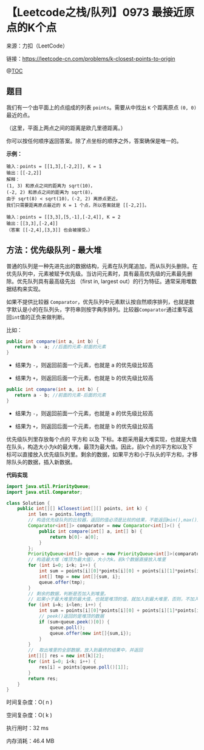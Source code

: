 # 【Leetcode之栈/队列】0973 最接近原点的K个点

来源：力扣（LeetCode）

链接：https://leetcode-cn.com/problems/k-closest-points-to-origin

@[TOC](目录)

##  题目

我们有一个由平面上的点组成的列表 `points`。需要从中找出 `K` 个距离原点 `(0, 0)` 最近的点。

（这里，平面上两点之间的距离是欧几里德距离。）

你可以按任何顺序返回答案。除了点坐标的顺序之外，答案确保是唯一的。

**示例：**

```
输入：points = [[1,3],[-2,2]], K = 1
输出：[[-2,2]]
解释： 
(1, 3) 和原点之间的距离为 sqrt(10)，
(-2, 2) 和原点之间的距离为 sqrt(8)，
由于 sqrt(8) < sqrt(10)，(-2, 2) 离原点更近。
我们只需要距离原点最近的 K = 1 个点，所以答案就是 [[-2,2]]。

输入：points = [[3,3],[5,-1],[-2,4]], K = 2
输出：[[3,3],[-2,4]]
（答案 [[-2,4],[3,3]] 也会被接受。）
```

## 方法：优先级队列 - 最大堆

普通的队列是一种先进先出的数据结构，元素在队列尾追加，而从队列头删除。在优先队列中，元素被赋予优先级。当访问元素时，具有最高优先级的元素最先删除。优先队列具有最高级先出 （first in, largest out）的行为特征。通常采用堆数据结构来实现。

如果不提供比较器 `Comparator`，优先队列中元素默认按自然顺序排列，也就是数字默认是小的在队列头，字符串则按字典序排列。比较器`Comparator`通过重写返回`int`值的正负来做判断。

比如：

```java
public int compare(int a, int b) {
   return b - a; //后面的元素-前面的元素
} 
```

- 结果为 `-`，则返回前面一个元素，也就是 a 的优先级比较高

- 结果为 `+`，则返回后面一个元素，也就是 b 的优先级比较高

  

```java
public int compare(int a, int b) {
   return a - b; //前面的元素-后面的元素
} 
```

- 结果为 `-`，则返回前面一个元素，也就是 a 的优先级比较高

- 结果为 `+`，则返回后面一个元素，也就是 b 的优先级比较高

  

优先级队列里存放每个点的 平方和 以及 下标。本题采用最大堆实现，也就是大值在队头，构造大小为k的最大堆，最顶为最大值。因此，前k个点的平方和以及下标可以直接放入优先级队列里。剩余的数据，如果平方和小于队头的平方和，才移除队头的数据，插入新数据。

**代码实现**

```java
import java.util.PriorityQueue;
import java.util.Comparator;

class Solution {
    public int[][] kClosest(int[][] points, int k) {
        int len = points.length;
        // 构造优先级队列的比较器，返回的值必须是比较的结果，不能返回min(),max()之类的
        Comparator<int[]> comparator = new Comparator<int[]>() {
            public int compare(int[] a, int[] b) {
                return b[0]- a[0]; 
            }
        };
        PriorityQueue<int[]> queue = new PriorityQueue<int[]>(comparator);
        // 构造最大堆（堆顶为最大值），大小为k。前k个数据直接放入堆里
        for (int i=0; i<k; i++) {
            int sum = points[i][0]*points[i][0] + points[i][1]*points[i][1];
            int[] tmp = new int[]{sum, i};
            queue.offer(tmp);
        }
        // 剩余的数据，判断是否加入到堆里。
        // 如果小于最大堆里的最大值，也就是堆顶的值，就加入到最大堆里，否则，不加入堆里
        for (int i=k; i<len; i++) {
            int sum = points[i][0]*points[i][0] + points[i][1]*points[i][1];
            // peek()返回的是堆顶的数据
            if (sum<queue.peek()[0]) {
                queue.poll();
                queue.offer(new int[]{sum,i});
            }
        }
        //  取出堆里的全部数据，放入到最终的结果中，并返回
        int[][] res = new int[k][2];
        for (int i=0; i<k; i++) {
            res[i] = points[queue.poll()[1]];
        }
        return res;
    }
}
```

时间复杂度：O( n )

空间复杂度：O( k )

执行用时：32 ms

内存消耗：46.4 MB

